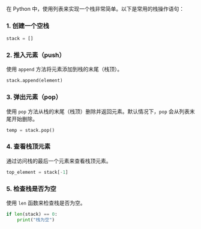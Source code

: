 在 Python 中，使用列表来实现一个栈非常简单。以下是常用的栈操作语句：

### 1. **创建一个空栈**
```python
stack = []
```

### 2. **推入元素（push）**
使用 `append` 方法将元素添加到栈的末尾（栈顶）。
```python
stack.append(element)
```

### 3. **弹出元素（pop）**
使用 `pop` 方法从栈的末尾（栈顶）删除并返回元素。默认情况下，`pop` 会从列表末尾开始删除。
```python
temp = stack.pop()
```

### 4. **查看栈顶元素**
通过访问栈的最后一个元素来查看栈顶元素。
```python
top_element = stack[-1]
```

### 5. **检查栈是否为空**
使用 `len` 函数来检查栈是否为空。
```python
if len(stack) == 0:
    print("栈为空")
```